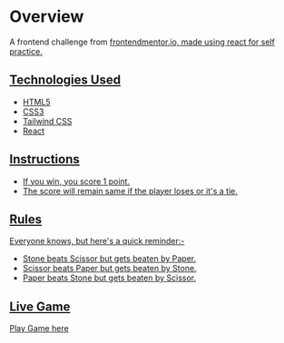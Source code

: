 # Overview

A frontend challenge from <a href="https://www.frontendmentor.io/challenges/rock-paper-scissors-game-pTgwgvgH/hub">frontendmentor.io, made using react for self practice.

## Technologies Used

- HTML5
- CSS3
- Tailwind CSS
- React

## Instructions

- If you win, you score 1 point.
- The score will remain same if the player loses or it's a tie.

## Rules

Everyone knows, but here's a quick reminder:-

- Stone beats Scissor but gets beaten by Paper.
- Scissor beats Paper but gets beaten by Stone.
- Paper beats Stone but gets beaten by Scissor.

## Live Game

<a href="https://master--rock-paper-scissor-mygame.netlify.app/">Play Game here</a>

